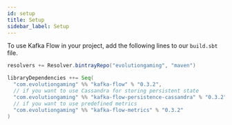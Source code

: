 ```yaml
---
id: setup
title: Setup
sidebar_label: Setup
---
```


To use Kafka Flow in your project, add the following lines to our `build.sbt`
file.

```scala
resolvers += Resolver.bintrayRepo("evolutiongaming", "maven")

libraryDependencies ++= Seq(
  "com.evolutiongaming" %% "kafka-flow" % "0.3.2",
  // if you want to use Cassandra for storing persistent state
  "com.evolutiongaming" %% "kafka-flow-persistence-cassandra" % "0.3.2",
  // if you want to use predefined metrics
  "com.evolutiongaming" %% "kafka-flow-metrics" % "0.3.2"
)
```
